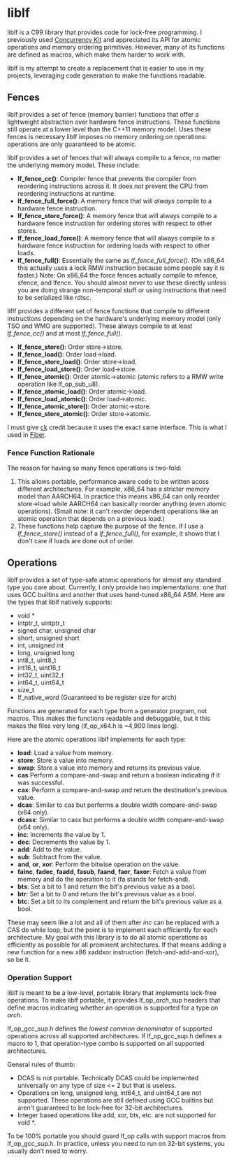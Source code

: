 # liblf
liblf is a C99 library that provides code for lock-free programming.
I previously used [Concurrency Kit](https://github.com/concurrencykit/ck) and
appreciated its API for atomic operations and memory ordering primitives.
However, many of its functions are defined as macros, which make them harder
to work with.

liblf is my attempt to create a replacement that is easier to use in my projects,
leveraging code generation to make the functions readable.

## Fences
liblf provides a set of fence (memory barrier) functions that offer a lightweight
abstraction over hardware fence instructions. These functions still operate at a
lower level than the C++11 memory model. Uses these fences is necessary liblf
imposes no memory ordering on operations: operations are only guaranteed to be
atomic.

liblf provides a set of fences that will always compile to a fence, no matter the
underlying memory model. These include:
- **lf_fence_cc()**: Compiler fence that prevents the compiler from reordering
  instructions across it. It does *not* prevent the CPU from reordering instructions
  at runtime.
- **lf_fence_full_force()**: A memory fence that will *always* compile to a
  hardware fence instruction.
- **lf_fence_store_force()**: A memory fence that will always compile to a hardware
  fence instruction for ordering stores with respect to other stores.
- **lf_fence_load_force()**: A memory fence that will always compile to a hardware
  fence instruction for ordering loads with respect to other loads.
- **lf_fence_full()**: Essentially the same as *lf_fence_full_force()*. (On x86_64
  this actually uses a lock RMW instruction because some people say it is faster.)
Note: On x86_64 the force fences actually compile to mfence, sfence, and lfence. You
should almost never to use these directly unless you are doing strange non-temporal
stuff or using instructions that need to be serialized like rdtsc.

liflf provides a different set of fence functions that compile to different instructions
depending on the hardware's underlying memory model (only TSO and WMO are supported).
These always compile to at least *lf_fence_cc()* and at most *lf_fence_full()*.
- **lf_fence_store()**: Order store->store.
- **lf_fence_load()**: Order load->load.
- **lf_fence_store_load()**: Order store->load.
- **lf_fence_load_store()**: Order load->store.
- **lf_fence_atomic()**: Order atomic->atomic (atomic refers to a RMW write operation
  like lf_op_sub_u8).
- **lf_fence_atomic_load()**: Order atomic->load.
- **lf_fence_load_atomic()**: Order load->atomic.
- **lf_fence_atomic_store()**: Order atomic->store.
- **lf_fence_store_atomic()**: Order store->atomic.

I must give [ck](https://github.com/concurrencykit/ck) credit because it uses the
exact same interface. This is what I used in [Fiber](https://github.com/carterww/fiber).

### Fence Function Rationale
The reason for having so many fence operations is two-fold:
1. This allows portable, performance aware code to be written acoss different architectures.
   For example, x86_64 has a stricter memory model than AARCH64. In practice this means
   x86_64 can only reorder store->load while AARCH64 can basically reorder anything (even
   atomic operations). (Small note: it can't reorder dependent operations like an atomic
   operation that depends on a previous load.)
2. These functions help capture the purpose of the fence. If I use a *lf_fence_store()*
   instead of a *lf_fence_full()*, for example, it shows that I don't care if loads
   are done out of order.

## Operations
liblf provides a set of type-safe atomic operations for almost any standard type you
care about. Currently, I only provide two implementations: one that uses GCC builtins
and another that uses hand-tuned x86_64 ASM. Here are the types that liblf natively
supports:
- void *
- intptr_t, uintptr_t
- signed char, unsigned char
- short, unsigned short
- int, unsigned int
- long, unsigned long
- int8_t, uint8_t
- int16_t, uint16_t
- int32_t, uint32_t
- int64_t, uint64_t
- size_t
- lf_native_word (Guaranteed to be register size for arch)

Functions are generated for each type from a generator program, not macros. This makes
the functions readable and debuggable, but it this makes the files very long
(lf_op_x64.h is ~4,900 lines long).

Here are the atomic operations liblf implements for each type:
- **load**: Load a value from memory.
- **store**: Store a value into memory.
- **swap**: Store a value into memory and returns its previous value.
- **cas** Perform a compare-and-swap and return a boolean indicating
  if it was successful.
- **cax**: Perform a compare-and-swap and return the destination's previous value.
- **dcas**: Similar to cas but performs a double width compare-and-swap (x64 only).
- **dcasx**: Similar to casx but performs a double width compare-and-swap (x64 only).
- **inc**: Increments the value by 1.
- **dec**: Decrements the value by 1.
- **add**: Add to the value.
- **sub**: Subtract from the value.
- **and**, **or**, **xor**: Perform the bitwise operation on the value.
- **fainc**, **fadec**, **faadd**, **fasub**, **faand**, **faor**, **faxor**: Fetch a
  value from memory and do the operation to it (fa stands for fetch-and).
- **bts**: Set a bit to 1 and return the bit's previous value as a bool.
- **btr**: Set a bit to 0 and return the bit's previous value as a bool.
- **btc**: Set a bit to its complement and return the bit's previous value as a bool.

These may seem like a lot and all of them after *inc* can be replaced with a CAS do
while loop, but the point is to implement each efficiently for each architecture. My
goal with this library is to do all atomic operations as efficiently as possible for
all prominent architectures. If that means adding a new function for a new x86 xaddxor
instruction (fetch-and-add-and-xor), so be it.

### Operation Support
liblf is meant to be a low-level, portable library that implements lock-free operations.
To make liblf portable, it provides lf_op_*arch*_sup headers that define macros
indicating whether an operation is supported for a type on *arch*.

lf_op_gcc_sup.h defines the *lowest common denominator* of supported operations across all
supported architectures. If lf_op_gcc_sup.h defines a macro to 1, that operation-type
combo is supported on all supported architectures.

General rules of thumb:
- DCAS is not portable. Technically DCAS could be implemented universally on any
  type of size <= 2 but that is useless.
- Operations on long, unsigned long, int64_t, and uint64_t are not supported. These
  operations are still defined using GCC builtins but aren't guaranteed to be
  lock-free for 32-bit architectures.
- Integer based operations like add, xor, bts, etc. are not supported for void *.

To be 100% portable you should guard lf_op calls with support macros from
lf_op_gcc_sup.h. In practice, unless you need to run on 32-bit systems, you
usually don’t need to worry.
